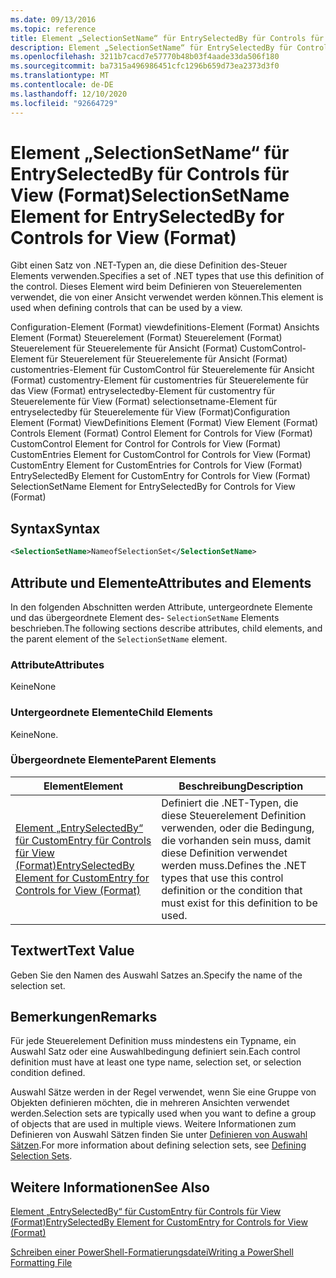 ```yaml
---
ms.date: 09/13/2016
ms.topic: reference
title: Element „SelectionSetName“ für EntrySelectedBy für Controls für View (Format)
description: Element „SelectionSetName“ für EntrySelectedBy für Controls für View (Format)
ms.openlocfilehash: 3211b7cacd7e57770b48b03f4aade33da506f180
ms.sourcegitcommit: ba7315a496986451cfc1296b659d73ea2373d3f0
ms.translationtype: MT
ms.contentlocale: de-DE
ms.lasthandoff: 12/10/2020
ms.locfileid: "92664729"
---
```

# <a name="selectionsetname-element-for-entryselectedby-for-controls-for-view-format"></a><span data-ttu-id="f4477-103">Element „SelectionSetName“ für EntrySelectedBy für Controls für View (Format)</span><span class="sxs-lookup"><span data-stu-id="f4477-103">SelectionSetName Element for EntrySelectedBy for Controls for View (Format)</span></span>

<span data-ttu-id="f4477-104">Gibt einen Satz von .NET-Typen an, die diese Definition des-Steuer Elements verwenden.</span><span class="sxs-lookup"><span data-stu-id="f4477-104">Specifies a set of .NET types that use this definition of the control.</span></span> <span data-ttu-id="f4477-105">Dieses Element wird beim Definieren von Steuerelementen verwendet, die von einer Ansicht verwendet werden können.</span><span class="sxs-lookup"><span data-stu-id="f4477-105">This element is used when defining controls that can be used by a view.</span></span>

<span data-ttu-id="f4477-106">Configuration-Element (Format) viewdefinitions-Element (Format) Ansichts Element (Format) Steuerelement (Format) Steuerelement (Format) Steuerelement für Steuerelemente für Ansicht (Format) CustomControl-Element für Steuerelement für Steuerelemente für Ansicht (Format) customentries-Element für CustomControl für Steuerelemente für Ansicht (Format) customentry-Element für customentries für Steuerelemente für das View (Format) entryselectedby-Element für customentry für Steuerelemente für View (Format) selectionsetname-Element für entryselectedby für Steuerelemente für View (Format)</span><span class="sxs-lookup"><span data-stu-id="f4477-106">Configuration Element (Format) ViewDefinitions Element (Format) View Element (Format) Controls Element (Format) Control Element for Controls for View (Format) CustomControl Element for Control for Controls for View (Format) CustomEntries Element for CustomControl for Controls for View (Format) CustomEntry Element for CustomEntries for Controls for View (Format) EntrySelectedBy Element for CustomEntry for Controls for View (Format) SelectionSetName Element for EntrySelectedBy for Controls for View (Format)</span></span>

## <a name="syntax"></a><span data-ttu-id="f4477-107">Syntax</span><span class="sxs-lookup"><span data-stu-id="f4477-107">Syntax</span></span>

```xml
<SelectionSetName>NameofSelectionSet</SelectionSetName>

```

## <a name="attributes-and-elements"></a><span data-ttu-id="f4477-108">Attribute und Elemente</span><span class="sxs-lookup"><span data-stu-id="f4477-108">Attributes and Elements</span></span>

<span data-ttu-id="f4477-109">In den folgenden Abschnitten werden Attribute, untergeordnete Elemente und das übergeordnete Element des- `SelectionSetName` Elements beschrieben.</span><span class="sxs-lookup"><span data-stu-id="f4477-109">The following sections describe attributes, child elements, and the parent element of the `SelectionSetName` element.</span></span>

### <a name="attributes"></a><span data-ttu-id="f4477-110">Attribute</span><span class="sxs-lookup"><span data-stu-id="f4477-110">Attributes</span></span>

<span data-ttu-id="f4477-111">Keine</span><span class="sxs-lookup"><span data-stu-id="f4477-111">None</span></span>

### <a name="child-elements"></a><span data-ttu-id="f4477-112">Untergeordnete Elemente</span><span class="sxs-lookup"><span data-stu-id="f4477-112">Child Elements</span></span>

<span data-ttu-id="f4477-113">Keine</span><span class="sxs-lookup"><span data-stu-id="f4477-113">None.</span></span>

### <a name="parent-elements"></a><span data-ttu-id="f4477-114">Übergeordnete Elemente</span><span class="sxs-lookup"><span data-stu-id="f4477-114">Parent Elements</span></span>

|<span data-ttu-id="f4477-115">Element</span><span class="sxs-lookup"><span data-stu-id="f4477-115">Element</span></span>|<span data-ttu-id="f4477-116">Beschreibung</span><span class="sxs-lookup"><span data-stu-id="f4477-116">Description</span></span>|
|-------------|-----------------|
|[<span data-ttu-id="f4477-117">Element „EntrySelectedBy“ für CustomEntry für Controls für View (Format)</span><span class="sxs-lookup"><span data-stu-id="f4477-117">EntrySelectedBy Element for CustomEntry for Controls for View (Format)</span></span>](./entryselectedby-element-for-customentry-for-controls-for-view-format.md)|<span data-ttu-id="f4477-118">Definiert die .NET-Typen, die diese Steuerelement Definition verwenden, oder die Bedingung, die vorhanden sein muss, damit diese Definition verwendet werden muss.</span><span class="sxs-lookup"><span data-stu-id="f4477-118">Defines the .NET types that use this control definition or the condition that must exist for this definition to be used.</span></span>|

## <a name="text-value"></a><span data-ttu-id="f4477-119">Textwert</span><span class="sxs-lookup"><span data-stu-id="f4477-119">Text Value</span></span>

<span data-ttu-id="f4477-120">Geben Sie den Namen des Auswahl Satzes an.</span><span class="sxs-lookup"><span data-stu-id="f4477-120">Specify the name of the selection set.</span></span>

## <a name="remarks"></a><span data-ttu-id="f4477-121">Bemerkungen</span><span class="sxs-lookup"><span data-stu-id="f4477-121">Remarks</span></span>

<span data-ttu-id="f4477-122">Für jede Steuerelement Definition muss mindestens ein Typname, ein Auswahl Satz oder eine Auswahlbedingung definiert sein.</span><span class="sxs-lookup"><span data-stu-id="f4477-122">Each control definition must have at least one type name, selection set, or selection condition defined.</span></span>

<span data-ttu-id="f4477-123">Auswahl Sätze werden in der Regel verwendet, wenn Sie eine Gruppe von Objekten definieren möchten, die in mehreren Ansichten verwendet werden.</span><span class="sxs-lookup"><span data-stu-id="f4477-123">Selection sets are typically used when you want to define a group of objects that are used in multiple views.</span></span> <span data-ttu-id="f4477-124">Weitere Informationen zum Definieren von Auswahl Sätzen finden Sie unter [Definieren von Auswahl Sätzen](./defining-selection-sets.md).</span><span class="sxs-lookup"><span data-stu-id="f4477-124">For more information about defining selection sets, see [Defining Selection Sets](./defining-selection-sets.md).</span></span>

## <a name="see-also"></a><span data-ttu-id="f4477-125">Weitere Informationen</span><span class="sxs-lookup"><span data-stu-id="f4477-125">See Also</span></span>

[<span data-ttu-id="f4477-126">Element „EntrySelectedBy“ für CustomEntry für Controls für View (Format)</span><span class="sxs-lookup"><span data-stu-id="f4477-126">EntrySelectedBy Element for CustomEntry for Controls for View (Format)</span></span>](./entryselectedby-element-for-customentry-for-controls-for-view-format.md)

[<span data-ttu-id="f4477-127">Schreiben einer PowerShell-Formatierungsdatei</span><span class="sxs-lookup"><span data-stu-id="f4477-127">Writing a PowerShell Formatting File</span></span>](./writing-a-powershell-formatting-file.md)
